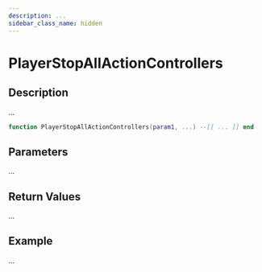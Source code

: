 ```yaml
---
description: ...
sidebar_class_name: hidden
---
```


# PlayerStopAllActionControllers

## Description

...

```lua
function PlayerStopAllActionControllers(param1, ...) --[[ ... ]] end
```

## Parameters

...

## Return Values

...

## Example

...

